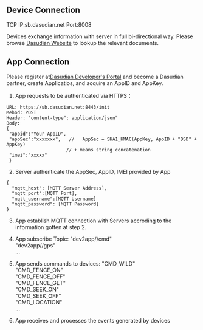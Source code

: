 ## Device Connection

TCP IP:sb.dasudian.net    Port:8008

Devices exchange information with server in full bi-directional way.
Please browse [Dasudian Website](http://docs.dasudian.com/) to lookup the relevant
documents.


## App Connection
Please register at[Dasudian Developer's Portal](https://dev.dasudian.com) and
become a Dasudian partner, create Applicatios, and acquire an AppID and AppKey.

1. App requests to be authenticated via HTTPS：
```
URL: https://sb.dasudian.net:8443/init
Mehod: POST
Header: "content-type": application/json"
Body:
{
 "appid":"Your AppID",
 "appSec":"xxxxxxx",   //   AppSec = SHA1_HMAC(AppKey, AppID + "DSD" + AppKey)  
                      // + means string concatenation
 "imei":"xxxxx"
 }
```

2. Server authenticate the AppSec, AppID, IMEI provided by App
```
{
  "mqtt_host": [MQTT Server Address],
  "mqtt_port":[MQTT Port],
  "mqtt_username":[MQTT Username]
  "mqtt_password": [MQTT Password]
}
```

3. App establish MQTT connection with Servers accroding to the information
gotten at step 2.

4. App subscribe Topic: "dev2app/<imei>/cmd"  
                        "dev2app/<imei>/gps"  
                        ...  

5. App sends commands to devices: 
				 "CMD_WILD"  
			     "CMD_FENCE_ON"  
			     "CMD_FENCE_OFF"  
			     "CMD_FENCE_GET"  
			     "CMD_SEEK_ON"  
			     "CMD_SEEK_OFF"  
			     "CMD_LOCATION"  
				 ...

6. App receives and processes the events generated by devices

